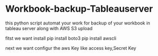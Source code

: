 # Workbook-backup-Tableauserver
this python script automat your work for backup of your workbook in tableau server 
along with AWS S3 upload

fitst we want install 
pip install boto3
pip install awscli

next we want configur 
the aws Key like 
access key,Secret Key
